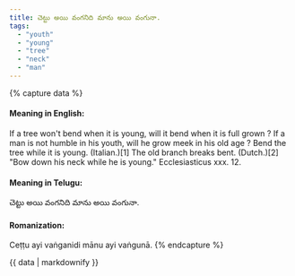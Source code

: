 ```yaml
---
title: చెట్టు అయి వంగనిది మాను అయి వంగునా.
tags:
  - "youth"
  - "young"
  - "tree"
  - "neck"
  - "man"
---
```


{% capture data %}
#### Meaning in English:
If a tree won't bend when it is young, will it bend when it is full grown ?
If a man is not humble in his youth, will he grow meek in his old age ?
Bend the tree while it is young. (Italian.)[1]
The old branch breaks bent. (Dutch.)[2]
"Bow down his neck while he is young." Ecclesiasticus xxx. 12.

#### Meaning in Telugu:
చెట్టు అయి వంగనిది మాను అయి వంగునా.

#### Romanization:
Ceṭṭu ayi vaṅganidi mānu ayi vaṅgunā.
{% endcapture %}

{{ data | markdownify }}

